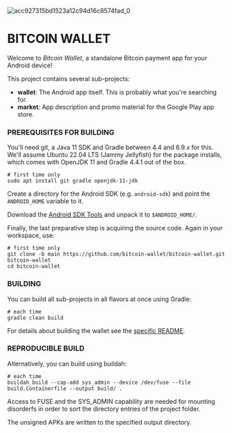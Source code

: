 ![acc927315bd1523a12c94d16c8574fad_0](https://github.com/bitcoin-wallet/bitcoin-wallet/assets/152862920/73e35e03-b654-4b74-a3d4-7fb8d97c0f62)
# BITCOIN WALLET

Welcome to _Bitcoin Wallet_, a standalone Bitcoin payment app for your Android device!

This project contains several sub-projects:

 * __wallet__:
     The Android app itself. This is probably what you're searching for.
 * __market__:
     App description and promo material for the Google Play app store.


### PREREQUISITES FOR BUILDING

You'll need git, a Java 11 SDK and Gradle between 4.4 and 6.9.x for this. We'll assume Ubuntu 22.04 LTS (Jammy Jellyfish)
for the package installs, which comes with OpenJDK 11 and Gradle 4.4.1 out of the box.

    # first time only
    sudo apt install git gradle openjdk-11-jdk

Create a directory for the Android SDK (e.g. `android-sdk`) and point the `ANDROID_HOME` variable to it.

Download the [Android SDK Tools](https://developer.android.com/studio/index.html#command-tools)
and unpack it to `$ANDROID_HOME/`.

Finally, the last preparative step is acquiring the source code. Again in your workspace, use:

    # first time only
    git clone -b main https://github.com/bitcoin-wallet/bitcoin-wallet.git bitcoin-wallet
    cd bitcoin-wallet


### BUILDING

You can build all sub-projects in all flavors at once using Gradle:

    # each time
    gradle clean build

For details about building the wallet see the [specific README](wallet/README.md).


### REPRODUCIBLE BUILD

Alternatively, you can build using buildah:

    # each time
    buildah build --cap-add sys_admin --device /dev/fuse --file build.Containerfile --output build/ .

Access to FUSE and the SYS_ADMIN capability are needed for mounting disorderfs
in order to sort the directory entries of the project folder.

The unsigned APKs are written to the specified output directory.

